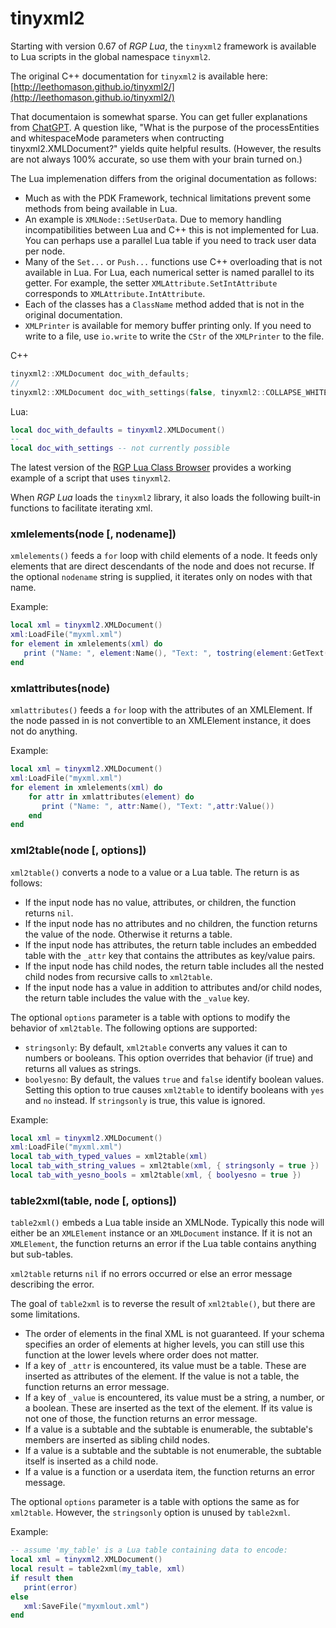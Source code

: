 # tinyxml2

Starting with version 0.67 of _RGP Lua_, the `tinyxml2` framework is available to Lua scripts in the global namespace `tinyxml2`.

The original C++ documentation for `tinyxml2` is available here:  
[http://leethomason.github.io/tinyxml2/](http://leethomason.github.io/tinyxml2/)

That documentaion is somewhat sparse. You can get fuller explanations from [ChatGPT](https://chat.openai.com/). A question like, "What is the purpose of the processEntities and whitespaceMode parameters when contructing tinyxml2.XMLDocument?" yields quite helpful results. (However, the results are not always 100% accurate, so use them with your brain turned on.)

The Lua implemenation differs from the original documentation as follows:

- Much as with the PDK Framework, technical limitations prevent some methods from being available in Lua.
- An example is `XMLNode::SetUserData`. Due to memory handling incompatibilities between Lua and C++ this is not implemented for Lua. You can perhaps use a parallel Lua table if you need to track user data per node.
- Many of the `Set...` or `Push...` functions use C++ overloading that is not available in Lua. For Lua, each numerical setter is named parallel to its getter. For example, the setter `XMLAttribute.SetIntAttribute` corresponds to `XMLAttribute.IntAttribute`.
- Each of the classes has a `ClassName` method added that is not in the original documentation.
- `XMLPrinter` is available for memory buffer printing only. If you need to write to a file, use `io.write` to write the `CStr` of the `XMLPrinter` to the file.

C++

```c++
tinyxml2::XMLDocument doc_with_defaults;
//
tinyxml2::XMLDocument doc_with_settings(false, tinyxml2::COLLAPSE_WHITESPACE);
```

Lua:

```lua
local doc_with_defaults = tinyxml2.XMLDocument()
--
local doc_with_settings -- not currently possible
```

The latest version of the [RGP Lua Class Browser](https://github.com/finale-lua/rgplua-class-browser) provides a working example of a script that uses `tinyxml2`.

When _RGP Lua_ loads the `tinyxml2` library, it also loads the following built-in functions to facilitate iterating xml.

### xmlelements(node [, nodename])

`xmlelements()` feeds a `for` loop with child elements of a node. It feeds only elements that are direct descendants of the node and does not recurse. If the optional `nodename` string is supplied, it iterates only on nodes with that name.

Example:

```lua
local xml = tinyxml2.XMLDocument()
xml:LoadFile("myxml.xml")
for element in xmlelements(xml) do
   print ("Name: ", element:Name(), "Text: ", tostring(element:GetText()))
end
```

### xmlattributes(node)

`xmlattributes()` feeds a `for` loop with the attributes of an XMLElement. If the node passed in is not convertible to an XMLElement instance, it does not do anything.

Example:

```lua
local xml = tinyxml2.XMLDocument()
xml:LoadFile("myxml.xml")
for element in xmlelements(xml) do
	for attr in xmlattributes(element) do
	   print ("Name: ", attr:Name(), "Text: ",attr:Value())
	end
end
```

### xml2table(node [, options])

`xml2table()` converts a node to a value or a Lua table. The return is as follows:

- If the input node has no value, attributes, or children, the function returns `nil`.
- If the input node has no attributes and no children, the function returns the value of the node. Otherwise it returns a table.
- If the input node has attributes, the return table includes an embedded table with the `_attr` key that contains the attributes as key/value pairs.
- If the input node has child nodes, the return table includes all the nested child nodes from recursive calls to `xml2table`.
- If the input node has a value in addition to attributes and/or child nodes, the return table includes the value with the `_value` key.

The optional `options` parameter is a table with options to modify the behavior of `xml2table`. The following options are supported:

- `stringsonly`: By default, `xml2table` converts any values it can to numbers or booleans. This option overrides that behavior (if true) and returns all values as strings.
- `boolyesno`: By default, the values `true` and `false` identify boolean values. Setting this option to true causes `xml2table` to identify booleans with `yes` and `no` instead. If `stringsonly` is true, this value is ignored.

Example:

```lua
local xml = tinyxml2.XMLDocument()
xml:LoadFile("myxml.xml")
local tab_with_typed_values = xml2table(xml)
local tab_with_string_values = xml2table(xml, { stringsonly = true })
local tab_with_yesno_bools = xml2table(xml, { boolyesno = true })
```

### table2xml(table, node [, options])

`table2xml()` embeds a Lua table inside an XMLNode. Typically this node will either be an `XMLElement` instance or an `XMLDocument` instance. If it is not an `XMLElement`, the function returns an error if the Lua table contains anything but sub-tables.

`xml2table` returns `nil` if no errors occurred or else an error message describing the error.

The goal of `table2xml` is to reverse the result of `xml2table()`, but there are some limitations.

- The order of elements in the final XML is not guaranteed. If your schema specifies an order of elements at higher levels, you can still use this function at the lower levels where order does not matter.
- If a key of `_attr` is encountered, its value must be a table. These are inserted as attributes of the element. If the value is not a table, the function returns an error message.
- If a key of `_value` is encountered, its value must be a string, a number, or a boolean. These are inserted as the text of the element. If its value is not one of those, the function returns an error message.
- If a value is a subtable and the subtable is enumerable, the subtable's members are inserted as sibling child nodes.
- If a value is a subtable and the subtable is not enumerable, the subtable itself is inserted as a child node.
- If a value is a function or a userdata item, the function returns an error message.

The optional `options` parameter is a table with options the same as for `xml2table`. However, the `stringsonly` option is unused by `table2xml`.

Example:

```lua
-- assume 'my_table' is a Lua table containing data to encode:
local xml = tinyxml2.XMLDocument()
local result = table2xml(my_table, xml)
if result then
   print(error)
else
   xml:SaveFile("myxmlout.xml")
end 	
```


